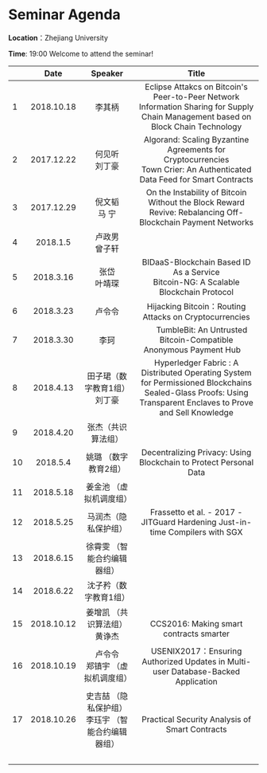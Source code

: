 # Seminar Agenda

**Location**：Zhejiang University

**Time**: 19:00  Welcome to attend the seminar!

|      |    Date    |   Speaker   |                  Title                   |
| ---- | :--------: | :---------: | :--------------------------------------: |
| 1    | 2018.10.18 | 李其柄  | Eclipse Attakcs on Bitcoin's Peer-to-Peer Network <br>Information Sharing for Supply Chain Management based on Block Chain Technology |
| 2    | 2017.12.22 | 何见听<br>刘丁豪  | Algorand: Scaling Byzantine Agreements for Cryptocurrencies <br> Town Crier: An Authenticated Data Feed for Smart Contracts |
| 3    | 2017.12.29 | 倪文韬 <br>马 宁 | On the Instability of Bitcoin Without the Block Reward <br> Revive: Rebalancing Off-Blockchain Payment Networks      |
| 4    |  2018.1.5  | 卢政男<br> 曾子轩 |                   <br>                   |
| 5    | 2018.3.16  | 张岱<br> 叶靖琛  |       BIDaaS-Blockchain Based ID As a Service            <br>   Bitcoin-NG: A Scalable Blockchain Protocol                |
| 6    | 2018.3.23  | 卢令令<br>   |      Hijacking Bitcoin：Routing Attacks on Cryptocurrencies   <br>                   |
| 7    | 2018.3.30  | 李珂<br>   |      TumbleBit: An Untrusted Bitcoin-Compatible Anonymous Payment Hub     |
| 8    | 2018.4.13  |田子珺（数字教育1组）<br>刘丁豪 |       Hyperledger Fabric : A Distributed Operating System for Permissioned Blockchains <br>   Sealed-Glass Proofs: Using Transparent Enclaves to Prove and Sell Knowledge              |
| 9   | 2018.4.20  | 张杰（共识算法组）|                        |
| 10   | 2018.5.4  |  姚璐 （数字教育2组）|    Decentralizing Privacy: Using Blockchain to Protect Personal Data|
| 11   | 2018.5.18  | 姜金池 （虚拟机调度组） |                                    |
| 12   | 2018.5.25 | 马润杰（隐私保护组）  |   Frassetto et al. - 2017 - JITGuard Hardening Just-in-time Compilers with SGX     |
| 13   | 2018.6.15  | 徐霄雯 （智能合约编辑器组） |                                 |
| 14   | 2018.6.22  | 沈子矜（数字教育1组） |                                 |
| 15   | 2018.10.12  | 姜增凯 （共识算法组）<br> 黄诤杰 |                   <br>CCS2016: Making smart contracts smarter                   |
| 16   | 2018.10.19  | 卢令令<br>郑镇宇 （虚拟机调度组）|       USENIX2017：Ensuring Authorized Updates in Multi-user Database-Backed Application   <br>                   |
| 17   | 2018.10.26  | 史吉喆 （隐私保护组）<br> 李珏宇 （智能合约编辑器组） |                   <br>Practical Security Analysis of Smart Contracts                   |
                 <br>                   |
